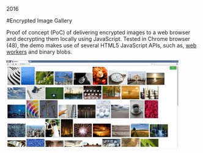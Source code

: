 2016

#Encrypted Image Gallery

<!--- tags: javascript -->

Proof of concept (PoC) of delivering encrypted images to a web browser and decrypting them locally using JavaScript. Tested in Chrome browser (48), the demo makes use of several HTML5 JavaScript APIs, such as, [web workers](#blog/2016/2016-03-03-WebWorker-Patterns.md) and binary blobs.

![](r/js-gallery/screen.png)
